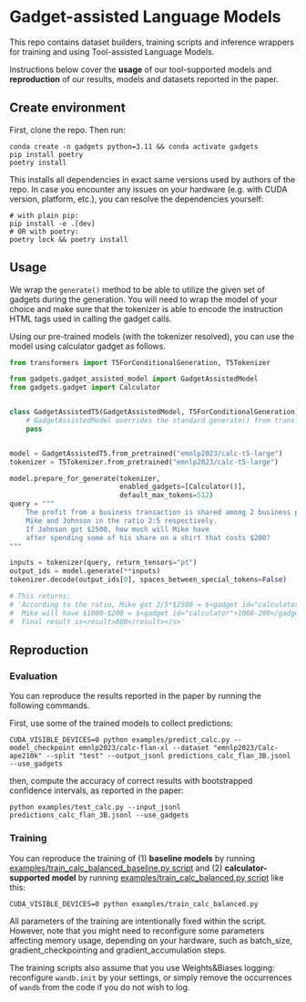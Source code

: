 # Gadget-assisted Language Models

This repo contains dataset builders, training scripts 
and inference wrappers for training and using 
Tool-assisted Language Models. 

Instructions below cover the **usage** of our tool-supported models 
and **reproduction** of our results, models and datasets reported in the paper.


## Create environment

First, clone the repo. Then run:

```shell
conda create -n gadgets python=3.11 && conda activate gadgets
pip install poetry
poetry install 
```

This installs all dependencies in exact same versions used by authors of the repo.
In case you encounter any issues on your hardware (e.g. with CUDA version, platform, etc.),
you can resolve the dependencies yourself:

```shell
# with plain pip:
pip install -e .[dev]
# OR with poetry:
poetry lock && poetry install
```

## Usage

We wrap the `generate()` method to be able to utilize the 
given set of gadgets during the generation. 
You will need to wrap the model of your choice and 
make sure that the tokenizer is able to encode the instruction
HTML tags used in calling the gadget calls.

Using our pre-trained models (with the tokenizer resolved),
you can use the model using calculator gadget as follows.

```python
from transformers import T5ForConditionalGeneration, T5Tokenizer

from gadgets.gadget_assisted_model import GadgetAssistedModel
from gadgets.gadget import Calculator


class GadgetAssistedT5(GadgetAssistedModel, T5ForConditionalGeneration):
    # GadgetAssistedModel overrides the standard generate() from transformers
    pass


model = GadgetAssistedT5.from_pretrained("emnlp2023/calc-t5-large")
tokenizer = T5Tokenizer.from_pretrained("emnlp2023/calc-t5-large")

model.prepare_for_generate(tokenizer, 
                           enabled_gadgets=[Calculator()], 
                           default_max_tokens=512)
query = """
    The profit from a business transaction is shared among 2 business partners, 
    Mike and Johnson in the ratio 2:5 respectively. 
    If Johnson got $2500, how much will Mike have 
    after spending some of his share on a shirt that costs $200?
"""

inputs = tokenizer(query, return_tensors="pt")
output_ids = model.generate(**inputs)
tokenizer.decode(output_ids[0], spaces_between_special_tokens=False)

# This returns:
# 'According to the ratio, Mike got 2/5*$2500 = $<gadget id="calculator">2/5*2500</gadget><output>1_000</output> 1000 
#  Mike will have $1000-$200 = $<gadget id="calculator">1000-200</gadget><output>800</output> 800 after buying a shirt. 
#  Final result is<result>800</result></s>'
```

## Reproduction

### Evaluation

You can reproduce the results reported in the paper by running the following commands.

First, use some of the trained models to collect predictions: 

```shell
CUDA_VISIBLE_DEVICES=0 python examples/predict_calc.py --model_checkpoint emnlp2023/calc-flan-xl --dataset "emnlp2023/Calc-ape210k" --split "test" --output_jsonl predictions_calc_flan_3B.jsonl --use_gadgets
```

then, compute the accuracy of correct results with bootstrapped confidence intervals, as reported in the paper:

```shell
python examples/test_calc.py --input_jsonl predictions_calc_flan_3B.jsonl --use_gadgets
```


### Training

You can reproduce the training of (1) **baseline models** by running 
[examples/train_calc_balanced_baseline.py script](https://github.com/emnlp2023sub/gadgets/blob/65e24e810cf5ea20aceb8a3c8ddbc19f035ab694/examples/train_calc_balanced_baseline.py)
and (2) **calculator-supported model** by running [examples/train_calc_balanced.py script](https://github.com/emnlp2023sub/gadgets/blob/65e24e810cf5ea20aceb8a3c8ddbc19f035ab694/examples/train_calc_balanced.py) like this:

```shell
CUDA_VISIBLE_DEVICES=0 python examples/train_calc_balanced.py
```

All parameters of the training are intentionally fixed within the script. However, note that you might need to reconfigure some parameters affecting memory usage, depending on your hardware, such as batch_size, gradient_checkpointing and gradient_accumulation steps.

The training scripts also assume that you use Weights&Biases logging: reconfigure `wandb.init` by your settings, or simply remove the occurrences of `wandb` from the code if you do not wish to log.
